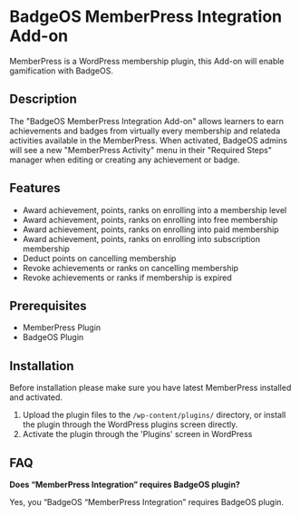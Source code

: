 # BadgeOS MemberPress Integration Add-on

MemberPress is a WordPress membership plugin, this Add-on will enable gamification with BadgeOS.

## Description

The "BadgeOS MemberPress Integration Add-on" allows learners to earn achievements and badges from virtually every membership and relateda activities available in the MemberPress. When activated, BadgeOS admins will see a new "MemberPress Activity" menu in their "Required Steps" manager when editing or creating any achievement or badge.

## Features

- Award achievement, points, ranks on enrolling into a membership level
- Award achievement, points, ranks on enrolling into free membership
- Award achievement, points, ranks on enrolling into paid membership
- Award achievement, points, ranks on enrolling into subscription membership
- Deduct points on cancelling membership
- Revoke achievements or ranks on cancelling membership
- Revoke achievements or ranks if membership is expired

## Prerequisites

- MemberPress Plugin
- BadgeOS Plugin

## Installation

Before installation please make sure you have latest MemberPress installed and activated.

1. Upload the plugin files to the `/wp-content/plugins/` directory, or install the plugin through the WordPress plugins screen directly.
2. Activate the plugin through the 'Plugins' screen in WordPress

## FAQ

**Does “MemberPress Integration” requires BadgeOS plugin?**

Yes, you “BadgeOS “MemberPress Integration” requires BadgeOS plugin.